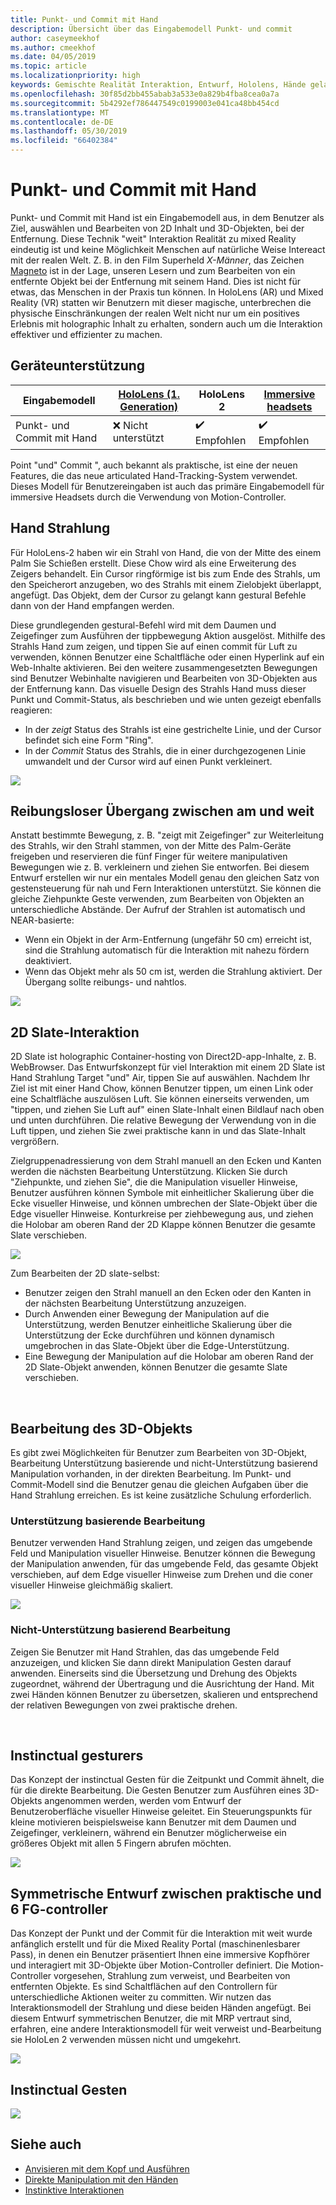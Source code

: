 ```yaml
---
title: Punkt- und Commit mit Hand
description: Übersicht über das Eingabemodell Punkt- und commit
author: caseymeekhof
ms.author: cmeekhof
ms.date: 04/05/2019
ms.topic: article
ms.localizationpriority: high
keywords: Gemischte Realität Interaktion, Entwurf, Hololens, Hände gelangen, jetzt zeigen und commit
ms.openlocfilehash: 30f85d2bb455abab3a533e0a829b4fba8cea0a7a
ms.sourcegitcommit: 5b4292ef786447549c0199003e041ca48bb454cd
ms.translationtype: MT
ms.contentlocale: de-DE
ms.lasthandoff: 05/30/2019
ms.locfileid: "66402384"
---
```

# <a name="point-and-commit-with-hands"></a>Punkt- und Commit mit Hand
Punkt- und Commit mit Hand ist ein Eingabemodell aus, in dem Benutzer als Ziel, auswählen und Bearbeiten von 2D Inhalt und 3D-Objekten, bei der Entfernung. Diese Technik "weit" Interaktion Realität zu mixed Reality eindeutig ist und keine Möglichkeit Menschen auf natürliche Weise Intereact mit der realen Welt. Z. B. in den Film Superheld *X-Männer*, das Zeichen [Magneto](https://en.wikipedia.org/wiki/Magneto_(comics)) ist in der Lage, unseren Lesern und zum Bearbeiten von ein entfernte Objekt bei der Entfernung mit seinem Hand. Dies ist nicht für etwas, das Menschen in der Praxis tun können. In HoloLens (AR) und Mixed Reality (VR) statten wir Benutzern mit dieser magische, unterbrechen die physische Einschränkungen der realen Welt nicht nur um ein positives Erlebnis mit holographic Inhalt zu erhalten, sondern auch um die Interaktion effektiver und effizienter zu machen.

## <a name="device-support"></a>Geräteunterstützung

Eingabemodell | [HoloLens (1. Generation)](https://docs.microsoft.com/en-us/windows/mixed-reality/hololens-hardware-details) | HoloLens 2 | [Immersive headsets](https://docs.microsoft.com/en-us/windows/mixed-reality/immersive-headset-hardware-details) |
| ---------| -----| ----- | ---------|
Punkt- und Commit mit Hand | ❌ Nicht unterstützt | ✔️ Empfohlen | ✔️ Empfohlen

Point "und" Commit ", auch bekannt als praktische, ist eine der neuen Features, die das neue articulated Hand-Tracking-System verwendet. Dieses Modell für Benutzereingaben ist auch das primäre Eingabemodell für immersive Headsets durch die Verwendung von Motion-Controller.

## <a name="hand-rays"></a>Hand Strahlung

Für HoloLens-2 haben wir ein Strahl von Hand, die von der Mitte des einem Palm Sie Schießen erstellt. Diese Chow wird als eine Erweiterung des Zeigers behandelt. Ein Cursor ringförmige ist bis zum Ende des Strahls, um den Speicherort anzugeben, wo des Strahls mit einem Zielobjekt überlappt, angefügt. Das Objekt, dem der Cursor zu gelangt kann gestural Befehle dann von der Hand empfangen werden.

Diese grundlegenden gestural-Befehl wird mit dem Daumen und Zeigefinger zum Ausführen der tippbewegung Aktion ausgelöst. Mithilfe des Strahls Hand zum zeigen, und tippen Sie auf einen commit für Luft zu verwenden, können Benutzer eine Schaltfläche oder einen Hyperlink auf ein Web-Inhalte aktivieren. Bei den weitere zusammengesetzten Bewegungen sind Benutzer Webinhalte navigieren und Bearbeiten von 3D-Objekten aus der Entfernung kann. Das visuelle Design des Strahls Hand muss dieser Punkt und Commit-Status, als beschrieben und wie unten gezeigt ebenfalls reagieren: 

* In der *zeigt* Status des Strahls ist eine gestrichelte Linie, und der Cursor befindet sich eine Form "Ring".
* In der *Commit* Status des Strahls, die in einer durchgezogenen Linie umwandelt und der Cursor wird auf einen Punkt verkleinert.

![](images/Hand-Rays-720px.jpg)

## <a name="transition-between-near-and-far"></a>Reibungsloser Übergang zwischen am und weit

Anstatt bestimmte Bewegung, z. B. "zeigt mit Zeigefinger" zur Weiterleitung des Strahls, wir den Strahl stammen, von der Mitte des Palm-Geräte freigeben und reservieren die fünf Finger für weitere manipulativen Bewegungen wie z. B. verkleinern und ziehen Sie entworfen. Bei diesem Entwurf erstellen wir nur ein mentales Modell genau den gleichen Satz von gestensteuerung für nah und Fern Interaktionen unterstützt. Sie können die gleiche Ziehpunkte Geste verwenden, zum Bearbeiten von Objekten an unterschiedliche Abstände. Der Aufruf der Strahlen ist automatisch und NEAR-basierte:

*  Wenn ein Objekt in der Arm-Entfernung (ungefähr 50 cm) erreicht ist, sind die Strahlung automatisch für die Interaktion mit nahezu fördern deaktiviert.
*  Wenn das Objekt mehr als 50 cm ist, werden die Strahlung aktiviert. Der Übergang sollte reibungs- und nahtlos.

![](images/Transition-Between-Near-And-Far-720px.jpg)

## <a name="2d-slate-interaction"></a>2D Slate-Interaktion

2D Slate ist holographic Container-hosting von Direct2D-app-Inhalte, z. B. WebBrowser. Das Entwurfskonzept für viel Interaktion mit einem 2D Slate ist Hand Strahlung Target "und" Air, tippen Sie auf auswählen. Nachdem Ihr Ziel ist mit einer Hand Chow, können Benutzer tippen, um einen Link oder eine Schaltfläche auszulösen Luft. Sie können einerseits verwenden, um "tippen, und ziehen Sie Luft auf" einen Slate-Inhalt einen Bildlauf nach oben und unten durchführen. Die relative Bewegung der Verwendung von in die Luft tippen, und ziehen Sie zwei praktische kann in und das Slate-Inhalt vergrößern.

Zielgruppenadressierung von dem Strahl manuell an den Ecken und Kanten werden die nächsten Bearbeitung Unterstützung. Klicken Sie durch "Ziehpunkte, und ziehen Sie", die die Manipulation visueller Hinweise, Benutzer ausführen können Symbole mit einheitlicher Skalierung über die Ecke visueller Hinweise, und können umbrechen der Slate-Objekt über die Edge visueller Hinweise. Konturkreise per ziehbewegung aus, und ziehen die Holobar am oberen Rand der 2D Klappe können Benutzer die gesamte Slate verschieben.

![](images/2D-Slate-Interaction-Far-720px.jpg)

Zum Bearbeiten der 2D slate-selbst:<br>

* Benutzer zeigen den Strahl manuell an den Ecken oder den Kanten in der nächsten Bearbeitung Unterstützung anzuzeigen. 
* Durch Anwenden einer Bewegung der Manipulation auf die Unterstützung, werden Benutzer einheitliche Skalierung über die Unterstützung der Ecke durchführen und können dynamisch umgebrochen in das Slate-Objekt über die Edge-Unterstützung. 
* Eine Bewegung der Manipulation auf die Holobar am oberen Rand der 2D Slate-Objekt anwenden, können Benutzer die gesamte Slate verschieben.<br>

<br>

## <a name="3d-object-manipulation"></a>Bearbeitung des 3D-Objekts

Es gibt zwei Möglichkeiten für Benutzer zum Bearbeiten von 3D-Objekt, Bearbeitung Unterstützung basierende und nicht-Unterstützung basierend Manipulation vorhanden, in der direkten Bearbeitung. Im Punkt- und Commit-Modell sind die Benutzer genau die gleichen Aufgaben über die Hand Strahlung erreichen. Es ist keine zusätzliche Schulung erforderlich.<br>

### <a name="affordance-based-manipulation"></a>Unterstützung basierende Bearbeitung
Benutzer verwenden Hand Strahlung zeigen, und zeigen das umgebende Feld und Manipulation visueller Hinweise. Benutzer können die Bewegung der Manipulation anwenden, für das umgebende Feld, das gesamte Objekt verschieben, auf dem Edge visueller Hinweise zum Drehen und die coner visueller Hinweise gleichmäßig skaliert. <br>

![](images/3D-Object-Manipulation-Far-720px.jpg) <br>


### <a name="non-affordance-based-manipulation"></a>Nicht-Unterstützung basierend Bearbeitung
Zeigen Sie Benutzer mit Hand Strahlen, das das umgebende Feld anzuzeigen, und klicken Sie dann direkt Manipulation Gesten darauf anwenden. Einerseits sind die Übersetzung und Drehung des Objekts zugeordnet, während der Übertragung und die Ausrichtung der Hand. Mit zwei Händen können Benutzer zu übersetzen, skalieren und entsprechend der relativen Bewegungen von zwei praktische drehen.<br>

<br>

## <a name="instinctual-gesturers"></a>Instinctual gesturers
Das Konzept der instinctual Gesten für die Zeitpunkt und Commit ähnelt, die für die direkte Bearbeitung. Die Gesten Benutzer zum Ausführen eines 3D-Objekts angenommen werden, werden vom Entwurf der Benutzeroberfläche visueller Hinweise geleitet. Ein Steuerungspunkts für kleine motivieren beispielsweise kann Benutzer mit dem Daumen und Zeigefinger, verkleinern, während ein Benutzer möglicherweise ein größeres Objekt mit allen 5 Fingern abrufen möchten.

![](images/Instinctual-Gestures-Far-720px.jpg)<br>

## <a name="symmetric-design-between-hands-and-6-dof-controller"></a>Symmetrische Entwurf zwischen praktische und 6 FG-controller 
Das Konzept der Punkt und der Commit für die Interaktion mit weit wurde anfänglich erstellt und für die Mixed Reality Portal (maschinenlesbarer Pass), in denen ein Benutzer präsentiert Ihnen eine immersive Kopfhörer und interagiert mit 3D-Objekte über Motion-Controller definiert. Die Motion-Controller vorgesehen, Strahlung zum verweist, und Bearbeiten von entfernten Objekte. Es sind Schaltflächen auf den Controllern für unterschiedliche Aktionen weiter zu committen. Wir nutzen das Interaktionsmodell der Strahlung und diese beiden Händen angefügt. Bei diesem Entwurf symmetrischen Benutzer, die mit MRP vertraut sind, erfahren, eine andere Interaktionsmodell für weit verweist und-Bearbeitung sie HoloLen 2 verwenden müssen nicht und umgekehrt.    

![](images/Symmetric-Design-For-Rays-720px.jpg)<br>

## <a name="instinctual-gestures"></a>Instinctual Gesten

![](images/Instinctual-Gestures-Far-720px.jpg)

## <a name="see-also"></a>Siehe auch
* [Anvisieren mit dem Kopf und Ausführen](gaze-and-commit.md)
* [Direkte Manipulation mit den Händen](direct-manipulation.md)
* [Instinktive Interaktionen](interaction-fundamentals.md)

